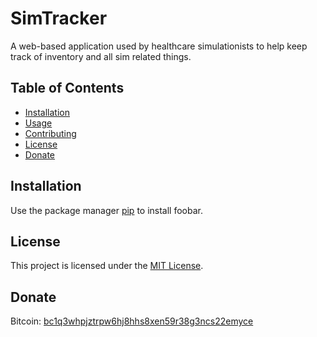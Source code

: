 # SimTracker

A web-based application used by healthcare simulationists to help keep track of inventory
and all sim related things.

## Table of Contents

- [Installation](#installation)
- [Usage](#usage)
- [Contributing](#contributing)
- [License](#license)
- [Donate](#donate)

## Installation

Use the package manager [pip](https://pip.pypa.io/en/stable/) to install foobar.

## License

This project is licensed under the [MIT License](https://opensource.org/licenses/MIT).

## Donate
Bitcoin: [bc1q3whpjztrpw6hj8hhs8xen59r38g3ncs22emyce](bitcoin:bc1q3whpjztrpw6hj8hhs8xen59r38g3ncs22emyce?message=GitHub%20-%20SimTracker%20Project%20Donation)